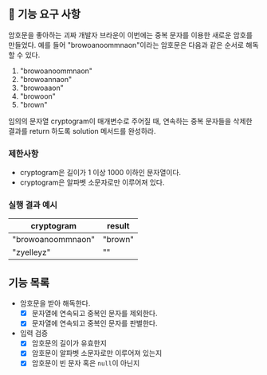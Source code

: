 ## 🚀 기능 요구 사항

암호문을 좋아하는 괴짜 개발자 브라운이 이번에는 중복 문자를 이용한 새로운 암호를 만들었다. 예를 들어 "browoanoommnaon"이라는 암호문은 다음과 같은 순서로 해독할 수 있다.

1. "browoanoommnaon"
2. "browoannaon"
3. "browoaaon"
4. "browoon"
5. "brown"

임의의 문자열 cryptogram이 매개변수로 주어질 때, 연속하는 중복 문자들을 삭제한 결과를 return 하도록 solution 메서드를 완성하라.

### 제한사항

- cryptogram은 길이가 1 이상 1000 이하인 문자열이다.
- cryptogram은 알파벳 소문자로만 이루어져 있다.

### 실행 결과 예시

| cryptogram | result |
| --- | --- |
| "browoanoommnaon" | "brown" |
| "zyelleyz" | "" |

## 기능 목록

- 암호문을 받아 해독한다.
  -[X] 문자열에 연속되고 중복인 문자를 제외한다. 
  -[X] 문자열에 연속되고 중복인 문자를 판별한다.
- 입력 검증
  -[X] 암호문의 길이가 유효한지
  -[X] 암호문이 알파벳 소문자로만 이루어져 있는지
  -[X] 암호문이 빈 문자 혹은 `null`이 아닌지